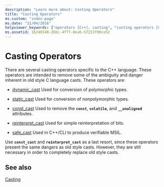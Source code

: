 ```yaml
---
description: "Learn more about: Casting Operators"
title: "Casting Operators"
ms.custom: "index-page"
ms.date: "11/04/2016"
helpviewer_keywords: ["operators [C++], casting", "casting operators [C++]"]
ms.assetid: 16240348-26bc-4f77-8eab-57253f00ce52
---
```

# Casting Operators

There are several casting operators specific to the C++ language. These operators are intended to remove some of the ambiguity and danger inherent in old style C language casts. These operators are:

- [dynamic_cast](../cpp/dynamic-cast-operator.md) Used for conversion of polymorphic types.

- [static_cast](../cpp/static-cast-operator.md) Used for conversion of nonpolymorphic types.

- [const_cast](../cpp/const-cast-operator.md) Used to remove the **`const`**, **`volatile`**, and **`__unaligned`** attributes.

- [reinterpret_cast](../cpp/reinterpret-cast-operator.md) Used for simple reinterpretation of bits.

- [safe_cast](../extensions/safe-cast-cpp-component-extensions.md) Used in C++/CLI to produce verifiable MSIL.

Use **`const_cast`** and **`reinterpret_cast`** as a last resort, since these operators present the same dangers as old style casts. However, they are still necessary in order to completely replace old style casts.

## See also

[Casting](../cpp/casting.md)
